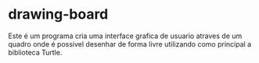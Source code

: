 # drawing-board
Este é um programa cria uma interface grafica de usuario atraves de um quadro onde é possivel desenhar de forma livre utilizando como principal a biblioteca Turtle.
